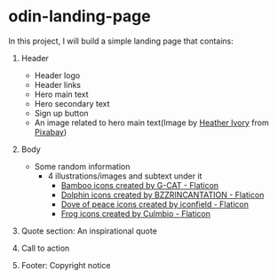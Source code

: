 # odin-landing-page
In this project, I will build a simple landing page that contains:

1. Header
    - Header logo
    - Header links
    - Hero main text
    - Hero secondary text
    - Sign up button
    - An image related to hero main text(Image by [Heather Ivory](https://pixabay.com/users/heatherivory-10298589/?utm_source=link-attribution&utm_medium=referral&utm_campaign=image&utm_content=6515316) from [Pixabay](https://pixabay.com//?utm_source=link-attribution&utm_medium=referral&utm_campaign=image&utm_content=6515316))

2. Body
    - Some random information
        - 4 illustrations/images and subtext under it
            - [Bamboo icons created by G-CAT - Flaticon](https://www.flaticon.com/free-icons/bamboo)
            - [Dolphin icons created by BZZRINCANTATION - Flaticon](https://www.flaticon.com/free-icons/dolphin)
            - [Dove of peace icons created by iconfield - Flaticon](https://www.flaticon.com/free-icons/dove-of-peace)
            - [Frog icons created by Culmbio - Flaticon](https://www.flaticon.com/free-icons/frog)

3. Quote section: An inspirational quote

4. Call to action

5. Footer: Copyright notice
